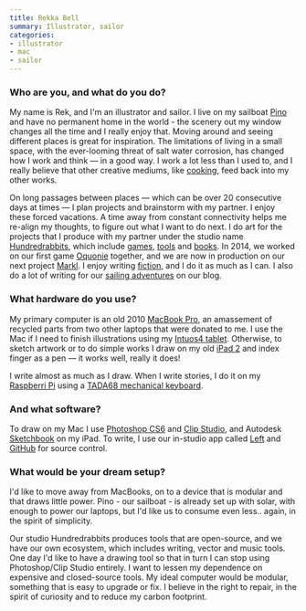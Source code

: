 ```yaml
---
title: Rekka Bell
summary: Illustrator, sailor
categories:
- illustrator
- mac
- sailor
---
```


### Who are you, and what do you do?

My name is Rek, and I'm an illustrator and sailor. I live on my sailboat [Pino](https://100r.co/pages/pino.html "Rekka's page about her home/boat.") and have no permanent home in the world - the scenery out my window changes all the time and I really enjoy that. Moving around and seeing different places is great for inspiration. The limitations of living in a small space, with the ever-looming threat of salt water corrosion, has changed how I work and think — in a good way. I work a lot less than I used to, and I really believe that other creative mediums, like [cooking](https://grimgrains.com/ "Rekka and Devine's cooking website."), feed back into my other works. 

On long passages between places — which can be over 20 consecutive days at times — I plan projects and brainstorm with my partner. I enjoy these forced vacations. A time away from constant connectivity helps me re-align my thoughts, to figure out what I want to do next. I do art for the projects that I produce with my partner under the studio name [Hundredrabbits](https://100r.co/ "Rekka and Devine's studio."), which include [games](https://100r.co/pages/games.html "Games made by Hundredrabbits."), [tools](https://100r.co/pages/tools.html "Tools made by Hundredrabbits.") and [books](https://100r.co/pages/books.html "Books written by Hundredrabbits."). In 2014, we worked on our first game [Oquonie][] together, and we are now in production on our next project [Markl][]. I enjoy writing [fiction](https://kokorobot.ca/#stories "Rekka's fiction writing."), and I do it as much as I can. I also do a lot of writing for our [sailing adventures](https://100r.co/pages/blog.html "Rekka and Devine's weblog.") on our blog.

### What hardware do you use?

My primary computer is an old 2010 [MacBook Pro][macbook-pro], an amassement of recycled parts from two other laptops that were donated to me. I use the Mac if I need to finish illustrations using my [Intuos4 tablet][intuos]. Otherwise, to sketch artwork or to do simple works I draw on my old [iPad 2][ipad-2] and index finger as a pen — it works well, really it does!

I write almost as much as I draw. When I write stories, I do it on my [Raspberri Pi][raspberry-pi] using a [TADA68 mechanical keyboard][tada68]. 

### And what software?

To draw on my Mac I use [Photoshop CS6][photoshop] and [Clip Studio][clip-studio-paint], and Autodesk [Sketchbook][sketchbook-pro-ios] on my iPad. To write, I use our in-studio app called [Left][] and [GitHub][] for source control. 

### What would be your dream setup?

I'd like to move away from MacBooks, on to a device that is modular and that draws little power. Pino - our sailboat - is already set up with solar, with enough to power our laptops, but I'd like us to consume even less.. again, in the spirit of simplicity. 

Our studio Hundredrabbits produces tools that are open-source, and we have our own ecosystem, which includes writing, vector and music tools. One day I'd like to have a drawing tool so that in turn I can stop using Photoshop/Clip Studio entirely. I want to lessen my dependence on expensive and closed-source tools. My ideal computer would be modular, something that is easy to upgrade or fix. I believe in the right to repair, in the spirit of curiosity and to reduce my carbon footprint.

[intuos]: https://www.wacom.com/en-us/products/pen-tablets/intuos "A pen tablet."
[ipad-2]: https://www.apple.com/ipad/ "A tablet device."
[macbook-pro]: https://www.apple.com/macbook-pro/ "A laptop."
[raspberry-pi]: https://en.wikipedia.org/wiki/Raspberry_Pi "A single-board hackable computer."
[tada68]: https://candykeys.com/product/tada68 "A mechanical keyboard."
[clip-studio-paint]: http://www.clipstudio.net/en "A drawing program aimed at manga artists."
[github]: https://github.com/ "A Git code repository service."
[left]: https://100r.co/pages/left.html "A minimalist text editor."
[markl]: https://kokorobot.ca/#markl "A fighting game."
[oquonie]: https://oquonie.100r.co/ "An adventure game."
[photoshop]: https://www.adobe.com/products/photoshop.html "A bitmap image editor."
[sketchbook-pro-ios]: https://www.sketchbook.com/mobile "A drawing app."
